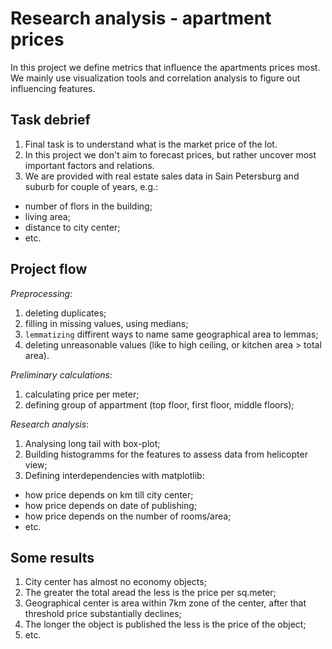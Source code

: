 # Research analysis - apartment prices

In this project we define metrics that influence the apartments prices most.
We mainly use visualization tools and correlation analysis to figure out influencing features.

## Task debrief
1. Final task is to understand what is the market price of the lot.
1. In this project we don't aim to forecast prices, but rather uncover most important factors and relations.
1. We are provided with real estate sales data in Sain Petersburg and suburb for couple of years, e.g.:
 - number of flors in the building;
 - living area;
 - distance to city center;
 - etc.

## Project flow
_Preprocessing:_
1. deleting duplicates;
1. filling in missing values, using medians;
1. `lemmatizing` diffirent ways to name same geographical area to lemmas;
1. deleting unreasonable values (like to high ceiling, or kitchen area > total area).

_Preliminary calculations:_
1. calculating price per meter;
1. defining group of appartment (top floor, first floor, middle floors);

_Research analysis_:
1. Analysing long tail with box-plot;
1. Building histogramms for the features to assess data from helicopter view;
1. Defining interdependencies with matplotlib:
- how price depends on km till city center;
- how price depends on date of publishing;
- how price depends on the number of rooms/area;
- etc.

## Some results
1. City center has almost no economy objects;
1. The greater the total aread the less is the price per sq.meter;
1. Geographical center is area within 7km zone of the center, after that threshold price substantially declines;
1. The longer the object is published the less is the price of the object;
1. etc.
